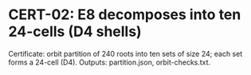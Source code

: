 # CERT-02: E8 decomposes into ten 24-cells (D4 shells)

Certificate: orbit partition of 240 roots into ten sets of size 24; each set forms a 24-cell (D4). Outputs: partition.json, orbit-checks.txt.
